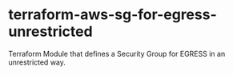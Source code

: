 # terraform-aws-sg-for-egress-unrestricted
Terraform Module that defines a Security Group for EGRESS in an unrestricted way.
